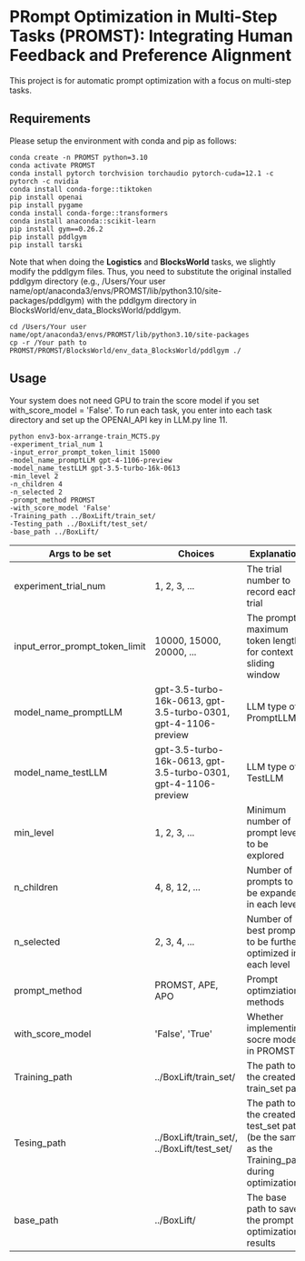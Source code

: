 # PRompt Optimization in Multi-Step Tasks (PROMST): Integrating Human Feedback and Preference Alignment

This project is for automatic prompt optimization with a focus on multi-step tasks.

## Requirements
Please setup the environment with conda and pip as follows:
```
conda create -n PROMST python=3.10
conda activate PROMST
conda install pytorch torchvision torchaudio pytorch-cuda=12.1 -c pytorch -c nvidia
conda install conda-forge::tiktoken
pip install openai
pip install pygame
conda install conda-forge::transformers
conda install anaconda::scikit-learn
pip install gym==0.26.2
pip install pddlgym
pip install tarski
```
Note that when doing the **Logistics** and **BlocksWorld** tasks, we slightly modify the pddlgym files. Thus, you need to substitute the original installed pddlgym directory (e.g., /Users/Your user name/opt/anaconda3/envs/PROMST/lib/python3.10/site-packages/pddlgym) with the pddlgym directory in BlocksWorld/env_data_BlocksWorld/pddlgym.

```
cd /Users/Your user name/opt/anaconda3/envs/PROMST/lib/python3.10/site-packages
cp -r /Your path to PROMST/PROMST/BlocksWorld/env_data_BlocksWorld/pddlgym ./
```

## Usage
Your system does not need GPU to train the score model if you set with_score_model = 'False'. To run each task, you enter into each task directory and set up the OPENAI_API key in LLM.py line 11.
```
python env3-box-arrange-train_MCTS.py
-experiment_trial_num 1
-input_error_prompt_token_limit 15000
-model_name_promptLLM gpt-4-1106-preview
-model_name_testLLM gpt-3.5-turbo-16k-0613
-min_level 2
-n_children 4
-n_selected 2
-prompt_method PROMST
-with_score_model 'False'
-Training_path ../BoxLift/train_set/
-Testing_path ../BoxLift/test_set/
-base_path ../BoxLift/
```

| Args to be set | Choices | Explanation |
| --------------- | --------------- | --------------- |
| experiment_trial_num | 1, 2, 3, ... | The trial number to record each trial |
| input_error_prompt_token_limit | 10000, 15000, 20000, ... | The prompt maximum token length for context sliding window |
| model_name_promptLLM | gpt-3.5-turbo-16k-0613, gpt-3.5-turbo-0301, gpt-4-1106-preview | LLM type of PromptLLM |
| model_name_testLLM | gpt-3.5-turbo-16k-0613, gpt-3.5-turbo-0301, gpt-4-1106-preview | LLM type of TestLLM |
| min_level | 1, 2, 3, ... | Minimum number of prompt levels to be explored |
| n_children | 4, 8, 12, ... | Number of prompts to be expanded in each level |
| n_selected | 2, 3, 4, ... | Number of best prompts to be further optimized in each level |
| prompt_method | PROMST, APE, APO | Prompt optimziation methods |
| with_score_model | 'False', 'True' | Whether implementing socre model in PROMST |
| Training_path | ../BoxLift/train_set/ | The path to the created train_set path |
| Tesing_path | ../BoxLift/train_set/, ../BoxLift/test_set/ | The path to the created test_set path (be the same as the Training_path during optimization) |
| base_path | ../BoxLift/ | The base path to save the prompt optimization results |
